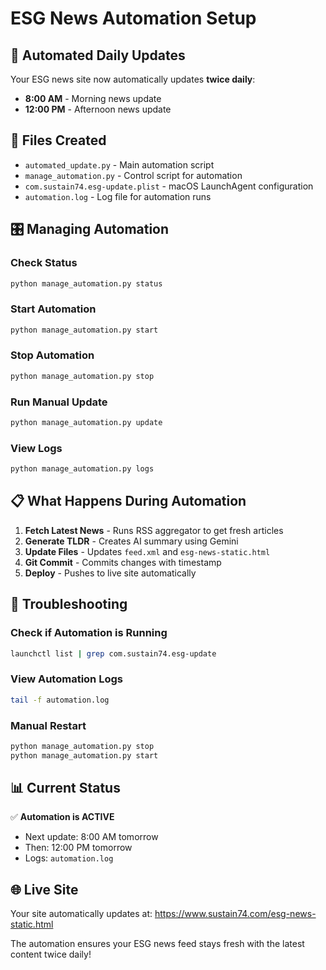 # ESG News Automation Setup

## 🚀 Automated Daily Updates

Your ESG news site now automatically updates **twice daily**:
- **8:00 AM** - Morning news update
- **12:00 PM** - Afternoon news update

## 📁 Files Created

- `automated_update.py` - Main automation script
- `manage_automation.py` - Control script for automation
- `com.sustain74.esg-update.plist` - macOS LaunchAgent configuration
- `automation.log` - Log file for automation runs

## 🎛️ Managing Automation

### Check Status
```bash
python manage_automation.py status
```

### Start Automation
```bash
python manage_automation.py start
```

### Stop Automation
```bash
python manage_automation.py stop
```

### Run Manual Update
```bash
python manage_automation.py update
```

### View Logs
```bash
python manage_automation.py logs
```

## 📋 What Happens During Automation

1. **Fetch Latest News** - Runs RSS aggregator to get fresh articles
2. **Generate TLDR** - Creates AI summary using Gemini
3. **Update Files** - Updates `feed.xml` and `esg-news-static.html`
4. **Git Commit** - Commits changes with timestamp
5. **Deploy** - Pushes to live site automatically

## 🔧 Troubleshooting

### Check if Automation is Running
```bash
launchctl list | grep com.sustain74.esg-update
```

### View Automation Logs
```bash
tail -f automation.log
```

### Manual Restart
```bash
python manage_automation.py stop
python manage_automation.py start
```

## 📊 Current Status

✅ **Automation is ACTIVE**
- Next update: 8:00 AM tomorrow
- Then: 12:00 PM tomorrow
- Logs: `automation.log`

## 🌐 Live Site

Your site automatically updates at: https://www.sustain74.com/esg-news-static.html

The automation ensures your ESG news feed stays fresh with the latest content twice daily!













